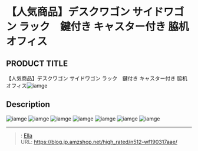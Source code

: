 # 【人気商品】デスクワゴン サイドワゴン ラック　鍵付き キャスター付き 脇机 オフィス


## PRODUCT TITLE 

【人気商品】デスクワゴン サイドワゴン ラック　鍵付き キャスター付き 脇机 オフィス![iamge](https://b2bfiles1.gigab2b.cn/image/wkseller/301/wf037833/20200324_6f90f18a4412654ee41881f18895d713.jpg)

## Description











![iamge](https://b2bfiles1.gigab2b.cn/image/wkseller/301/wf037833/20200324_52871b2470df255fa1090882f5f7aa82.jpg)
![iamge](https://b2bfiles1.gigab2b.cn/image/wkseller/301/wf037833/20200324_489dcd358298735946fcaf558fa3f3d4.jpg)
![iamge](https://b2bfiles1.gigab2b.cn/image/wkseller/301/wf037833/20200324_7c15b59c28f8fa6e020ad68730a60858.jpg)
![iamge](https://b2bfiles1.gigab2b.cn/image/wkseller/301/wf037833/20200324_b6c2271a42aea03bb60cb8621866b07d.jpg)
![iamge](https://b2bfiles1.gigab2b.cn/image/wkseller/301/wf037833/20200324_bd897ff707c8a8d6a1db318098101763.jpg)
![iamge](https://b2bfiles1.gigab2b.cn/image/wkseller/301/wf037833/20200324_82d24c97930b33dc2a5ad2aa040197b7.jpg)
![iamge](https://b2bfiles1.gigab2b.cn/image/wkseller/301/wf037833/20200324_b3d2910ff34879b5d174780a97053c15.jpg)


---

> : [Ella](https://blog.jp.amzshop.net/)  
> URL: https://blog.jp.amzshop.net/high_rated/n512-wf190317aae/  

